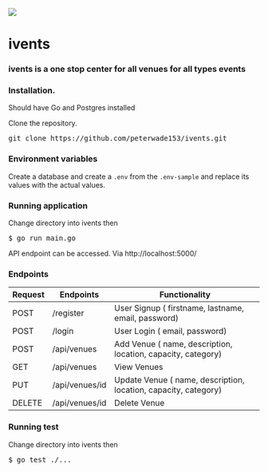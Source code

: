 ![](https://github.com/peterwade153/ivents/workflows/Go/badge.svg)
# ivents

### ivents is a one stop center for all venues for all types events

### Installation.
Should have Go and Postgres installed

Clone the repository.
<pre>
git clone https://github.com/peterwade153/ivents.git
</pre>

### Environment variables
Create a database and create a `.env` from the `.env-sample` and replace its values with the actual values.

### Running application
Change directory into ivents then
<pre>
$ go run main.go
</pre>

API endpoint can be accessed. Via http://localhost:5000/

### Endpoints

Request |       Endpoints                 |       Functionality
--------|---------------------------------|--------------------------------
POST    |  /register                      |   User Signup   ( firstname, lastname, email, password)
POST    |  /login                         |   User Login    ( email, password)
POST    |  /api/venues                    |   Add Venue     ( name, description, location, capacity, category)
GET     |  /api/venues                    |   View Venues
PUT     |  /api/venues/id                 |   Update Venue  ( name, description, location, capacity, category)
DELETE  |  /api/venues/id                 |   Delete Venue

### Running test
Change directory into ivents then
<pre>
$ go test ./...
</pre>